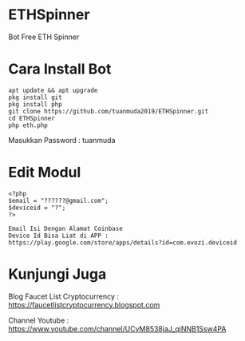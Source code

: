# ETHSpinner
Bot Free ETH Spinner

# Cara Install Bot
	apt update && apt upgrade
	pkg install git
	pkg install php
	git clone https://github.com/tuanmuda2019/ETHSpinner.git
	cd ETHSpinner
	php eth.php


Masukkan Password : tuanmuda

# Edit Modul
	<?php
	$email = "??????@gmail.com";
	$deviceid = "?";
	?>
	
	Email Isi Dengan Alamat Coinbase
	Device Id Bisa Liat di APP : https://play.google.com/store/apps/details?id=com.evozi.deviceid
	
# Kunjungi Juga

Blog Faucet List Cryptocurrency : https://faucetlistcryptocurrency.blogspot.com


Channel Youtube : https://www.youtube.com/channel/UCyM8538jaJ_qiNNB1Ssw4PA
